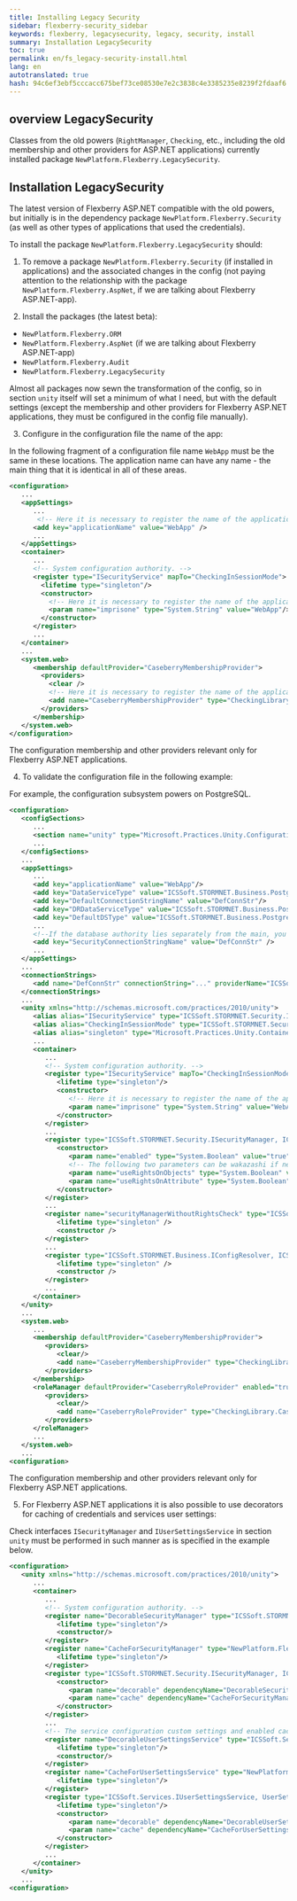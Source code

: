 ```yaml
--- 
title: Installing Legacy Security 
sidebar: flexberry-security_sidebar 
keywords: flexberry, legacysecurity, legacy, security, install 
summary: Installation LegacySecurity 
toc: true 
permalink: en/fs_legacy-security-install.html 
lang: en 
autotranslated: true 
hash: 94c6ef3ebf5cccacc675bef73ce08530e7e2c3838c4e3385235e8239f2fdaaf6 
--- 
```


## overview LegacySecurity 
Classes from the old powers (`RightManager`, `Checking`, etc., including the old membership and other providers for ASP.NET applications) currently installed package `NewPlatform.Flexberry.LegacySecurity`. 

## Installation LegacySecurity 
The latest version of Flexberry ASP.NET compatible with the old powers, but initially is in the dependency package `NewPlatform.Flexberry.Security` (as well as other types of applications that used the credentials). 

To install the package `NewPlatform.Flexberry.LegacySecurity` should: 

1. To remove a package `NewPlatform.Flexberry.Security` (if installed in applications) and the associated changes in the config (not paying attention to the relationship with the package `NewPlatform.Flexberry.AspNet`, if we are talking about Flexberry ASP.NET-app). 

2. Install the packages (the latest beta): 
* `NewPlatform.Flexberry.ORM` 
* `NewPlatform.Flexberry.AspNet` (if we are talking about Flexberry ASP.NET-app) 
* `NewPlatform.Flexberry.Audit` 
* `NewPlatform.Flexberry.LegacySecurity` 

Almost all packages now sewn the transformation of the config, so in section `unity` itself will set a minimum of what I need, but with the default settings (except the membership and other providers for Flexberry ASP.NET applications, they must be configured in the config file manually). 

3. Configure in the configuration file the name of the app: 

In the following fragment of a configuration file name `WebApp` must be the same in these locations. The application name can have any name - the main thing that it is identical in all of these areas. 

``` xml
<configuration>
   ...
   <appSettings>
      ...
       <!-- Here it is necessary to register the name of the application -->
      <add key="applicationName" value="WebApp" />
      ...
   </appSettings>
   <container>
      ...
      <!-- System configuration authority. -->
      <register type="ISecurityService" mapTo="CheckingInSessionMode">
        <lifetime type="singleton"/>
        <constructor>
          <!-- Here it is necessary to register the name of the application -->
          <param name="imprisone" type="System.String" value="WebApp"/>
        </constructor>
      </register>
      ...
   </container>
   ...
   <system.web>
      <membership defaultProvider="CaseberryMembershipProvider">
        <providers>
          <clear />
          <!-- Here it is necessary to register the name of the application -->
          <add name="CaseberryMembershipProvider" type="CheckingLibrary.Web.CaseberryDomainMembershipProvider" applicationName="WebApp" />
        </providers>
      </membership>
   </system.web>
</configuration>
``` 

The configuration membership and other providers relevant only for Flexberry ASP.NET applications. 

4. To validate the configuration file in the following example: 

For example, the configuration subsystem powers on PostgreSQL. 

``` xml
<configuration>
   <configSections>
      ...
      <section name="unity" type="Microsoft.Practices.Unity.Configuration.UnityConfigurationSection, Microsoft.Practices.Unity.Configuration"/>
      ...
   </configSections>
   ...
   <appSettings>
      ...
      <add key="applicationName" value="WebApp"/>
      <add key="DataServiceType" value="ICSSoft.STORMNET.Business.PostgresDataService, ICSSoft.STORMNET.Business.PostgresDataService"/>
      <add key="DefaultConnectionStringName" value="DefConnStr"/>
      <add key="DRDataServiceType" value="ICSSoft.STORMNET.Business.PostgresDataService, ICSSoft.STORMNET.Business.PostgresDataService"/>
      <add key="DefaultDSType" value="ICSSoft.STORMNET.Business.PostgresDataService, ICSSoft.STORMNET.Business.PostgresDataService"/>
      ...
      <!--If the database authority lies separately from the main, you can reference a different connection string-->
      <add key="SecurityConnectionStringName" value="DefConnStr" />
      ...
   </appSettings>
   ...
   <connectionStrings>
      <add name="DefConnStr" connectionString="..." providerName="ICSSoft.STORMNET.Business.PostgresDataService, ICSSoft.STORMNET.Business.PostgresDataService"/>
   </connectionStrings>
   ...
   <unity xmlns="http://schemas.microsoft.com/practices/2010/unity">
      <alias alias="ISecurityService" type="ICSSoft.STORMNET.Security.ISecurityService, ICSSoft.STORMNET.DataObject"/>
      <alias alias="CheckingInSessionMode" type="ICSSoft.STORMNET.Security.CheckingInSessionMode, CheckingLibrary"/>
      <alias alias="singleton" type="Microsoft.Practices.Unity.ContainerControlledLifetimeManager, Microsoft.Practices.Unity"/>
      ...
      <container>
         ...
         <!-- System configuration authority. -->
         <register type="ISecurityService" mapTo="CheckingInSessionMode">
            <lifetime type="singleton"/>
            <constructor>
               <!-- Here it is necessary to register the name of the application -->
               <param name="imprisone" type="System.String" value="WebApp"/>
            </constructor>
         </register>
         ...
         <register type="ICSSoft.STORMNET.Security.ISecurityManager, ICSSoft.STORMNET.DataObject" mapTo="ICSSoft.STORMNET.Security.DefaultSecurityManager, ICSSoft.STORMNET.RightManager">
            <constructor>
               <param name="enabled" type="System.Boolean" value="true" />
               <!-- The following two parameters can be wakazashi if necessary -->
               <param name="useRightsOnObjects" type="System.Boolean" value="..." />
               <param name="useRightsOnAttribute" type="System.Boolean" value="..." />
            </constructor>
         </register>
         ...
         <register name="securityManagerWithoutRightsCheck" type="ICSSoft.STORMNET.Security.ISecurityManager, ICSSoft.STORMNET.DataObject" mapTo="ICSSoft.STORMNET.Security.EmptySecurityManager, ICSSoft.STORMNET.DataObject">
            <lifetime type="singleton" />
            <constructor />
         </register>
         ...
         <register type="ICSSoft.STORMNET.Business.IConfigResolver, ICSSoft.STORMNET.Business" mapTo="ICSSoft.STORMNET.Business.ConfigResolver, ICSSoft.STORMNET.Business">
            <lifetime type="singleton" />
            <constructor />
         </register>
         ...
      </container>
   </unity>
   ...
   <system.web>
      ...
      <membership defaultProvider="CaseberryMembershipProvider">
         <providers>
            <clear/>
            <add name="CaseberryMembershipProvider" type="CheckingLibrary.Web.CaseberryDomainMembershipProvider" applicationName="WebApp"/>
         </providers>
      </membership>
      <roleManager defaultProvider="CaseberryRoleProvider" enabled="true">
         <providers>
            <clear/>
            <add name="CaseberryRoleProvider" type="CheckingLibrary.CaseberryDomainRoleProvider"/>
         </providers>
      </roleManager>
      ...
   </system.web>
   ...
<configuration>
``` 

The configuration membership and other providers relevant only for Flexberry ASP.NET applications. 

5. For Flexberry ASP.NET applications it is also possible to use decorators for caching of credentials and services user settings: 

Check interfaces `ISecurityManager` and `IUserSettingsService` in section `unity` must be performed in such manner as is specified in the example below. 

``` xml
<configuration>
   <unity xmlns="http://schemas.microsoft.com/practices/2010/unity">
      ...
      <container>
         ...
         <!-- System configuration authority. -->
         <register name="DecorableSecurityManager" type="ICSSoft.STORMNET.Security.ISecurityManager, ICSSoft.STORMNET.DataObject" mapTo="ICSSoft.STORMNET.Security.DefaultSecurityManager, ICSSoft.STORMNET.RightManager">
            <lifetime type="singleton"/>
            <constructor/>
         </register>
         <register name="CacheForSecurityManager" type="NewPlatform.Flexberry.Services.ICacheService, ICSSoft.STORMNET.Web.Tools" mapTo="NewPlatform.Flexberry.Services.InternalCacheService, ICSSoft.STORMNET.Web.Tools">
            <lifetime type="singleton"/>
         </register>
         <register type="ICSSoft.STORMNET.Security.ISecurityManager, ICSSoft.STORMNET.DataObject" mapTo="NewPlatform.Flexberry.Security.SecurityManagerCacheDecorator, ICSSoft.STORMNET.Web.Tools">
            <constructor>
               <param name="decorable" dependencyName="DecorableSecurityManager"/>
               <param name="cache" dependencyName="CacheForSecurityManager"/>
            </constructor>
         </register>
         ...
         <!-- The service configuration custom settings and enabled caching. -->
         <register name="DecorableUserSettingsService" type="ICSSoft.Services.IUserSettingsService, UserSettingsService" mapTo="ICSSoft.Services.UserSettingsService, UserSettingsService">
            <lifetime type="singleton"/>
            <constructor/>
         </register>
         <register name="CacheForUserSettingsService" type="NewPlatform.Flexberry.Services.ICacheService, ICSSoft.STORMNET.Web.Tools" mapTo="NewPlatform.Flexberry.Services.InternalCacheService, ICSSoft.STORMNET.Web.Tools">
            <lifetime type="singleton"/>
         </register>
         <register type="ICSSoft.Services.IUserSettingsService, UserSettingsService" mapTo="NewPlatform.Flexberry.Services.UserSettingsServiceCacheDecorator, ICSSoft.STORMNET.Web.Tools">
            <lifetime type="singleton"/>
            <constructor>
               <param name="decorable" dependencyName="DecorableUserSettingsService"/>
               <param name="cache" dependencyName="CacheForUserSettingsService"/>
            </constructor>
         </register>
         ...
      </container>
   </unity>
   ...
<configuration>
``` 



